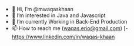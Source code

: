 - 👋 Hi, I’m @mwaqaskhaan
- 👀 I’m interested in Java and Javascript
- 🌱 I’m currently Working in Back-End Production
- 📫 How to reach me (waqas.erio@gmail.com)
[- https://www.linkedin.com/in/waqas-khaan

<!---
waqaskhaan/waqaskhaan is a ✨ special ✨ repository because its `README.md` (this file) appears on your GitHub profile.
You can click the Preview link to take a look at your changes.
--->
